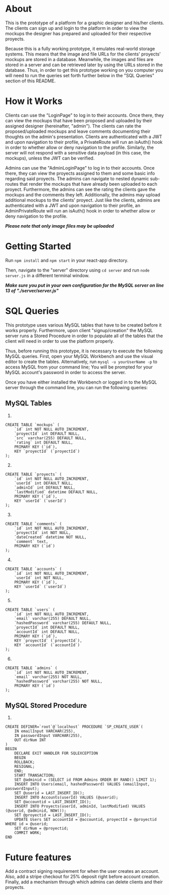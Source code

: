 # About
This is the prototype of a platform for a graphic designer and his/her clients. The clients can sign up and login to the platform in order to view the mockups the designer has prepared and uploaded for their respective proyects.

Because this is a fully working prototype, it emulates real-world storage systems. This means that the image and file URLs for the clients' proyects' mockups are stored in a database.  Meanwhile, the images and files are stored in a server and can be retrieved later by using the URLs stored in the database. Thus, in order to get this prototype working on you computer you will need to run the queries set forth further below in the "SQL Queries" section of this README. 

# How it Works

Clients can use the "LoginPage" to log in to their accounts. Once there, they can view the mockups that have been proposed and uploaded by their assigned designer (hereinafter, "admin"). The clients can rate the proposed/uploaded mockups and leave comments documenting their thoughts on the admin's presentation. Clients are authenticated with a JWT and upon navigation to their profile, a PrivateRoute will run an isAuth() hook in order to whether allow or deny navigation to the profile. Similarly, the server will not respond with a sensitive data payload (in this case, the mockups), unless the JWT can be verified. 

Admins can use the "AdminLoginPage" to log in to their accounts. Once there, they can view the proyects assigned to them and some basic info regarding said proyects. The admins can navigate to nested dynamic sub-routes that render the mockups that have already been uploaded to each proyect. Furthermore, the admins can see the rating the clients gave the mockups and the comments they left. Additionally, the admins may upload additional mockups to the clients' proyect. Just like the clients, admins are authenticated with a JWT and upon navigation to their profile, an AdminPrivateRoute will run an isAuth() hook in order to whether allow or deny navigation to the profile. 

***Please note that only image files may be uploaded***

# Getting Started
Run `npm install` and `npm start` in your react-app directory. 

Then, navigate to the "server" directory using `cd server` and run `node server.js` in a different terminal window. 

***Make sure you put in your own configuration for the MySQL server on line 13 of "./server/server.js"***

# SQL Queries
This prototype uses various MySQL tables that have to be created before it works properly. Furthermore, upon client "signup/creation" the MySQL server runs a Stored Procedure in order to populate all of the tables that the client will need in order to use the platform properly.

Thus, before running this prototype, it is necessary to execute the following MySQL queries. First, open your MySQL Workbench and use the visual editor to create the tables. Alternatively, run `mysql -u yourUserName -p` to access MySQL from your command line; You will be prompted for your MySQL account's password in order to access the server. 

Once you have either installed the Workbench or logged in to the MySQL server through the command line, you can run the following queries: 

## **MySQL Tables**
1. 

    CREATE TABLE `mockups` (
        `id` int NOT NULL AUTO_INCREMENT,
        `proyectId` int DEFAULT NULL,
        `src` varchar(255) DEFAULT NULL,
        `rating` int DEFAULT NULL,
        PRIMARY KEY (`id`),
        KEY `proyectId` (`proyectId`)
    );
2. 

    CREATE TABLE `proyects` (
        `id` int NOT NULL AUTO_INCREMENT,
        `userId` int DEFAULT NULL,
        `adminId` int DEFAULT NULL,
        `lastModified` datetime DEFAULT NULL,
        PRIMARY KEY (`id`),
        KEY `userId` (`userId`)
    );
3. 

    CREATE TABLE `comments` (
        `id` int NOT NULL AUTO_INCREMENT,
        `proyectId` int NOT NULL,
        `dateCreated` datetime NOT NULL,
        `comment` text,
        PRIMARY KEY (`id`)
    );
4. 

    CREATE TABLE `accounts` (
        `id` int NOT NULL AUTO_INCREMENT,
        `userId` int NOT NULL,
        PRIMARY KEY (`id`),
        KEY `userId` (`userId`)
    );
5. 
    
    CREATE TABLE `users` (
        `id` int NOT NULL AUTO_INCREMENT,
        `email` varchar(255) DEFAULT NULL,
        `hashedPassword` varchar(255) DEFAULT NULL,
        `proyectId` int DEFAULT NULL,
        `accountId` int DEFAULT NULL,
        PRIMARY KEY (`id`),
        KEY `proyectId` (`proyectId`),
        KEY `accountId` (`accountId`)
    );
6. 

    CREATE TABLE `admins` (
        `id` int NOT NULL AUTO_INCREMENT,
        `email` varchar(255) NOT NULL,
        `hashedPassword` varchar(255) NOT NULL,
        PRIMARY KEY (`id`)
    );
## **MySQL Stored Procedure**
1. 

    CREATE DEFINER=`root`@`localhost` PROCEDURE `SP_CREATE_USER`(
        IN emailInput VARCHAR(255),
        IN passwordInput VARCHAR(255),
        OUT dirNum INT
    )
    BEGIN 
        DECLARE EXIT HANDLER FOR SQLEXCEPTION 
        BEGIN 
        ROLLBACK;
        RESIGNAL;
        END;
        START TRANSACTION;
        SET @adminid = (SELECT id FROM Admins ORDER BY RAND() LIMIT 1); 
        INSERT INTO Users(email, hashedPassword) VALUES (emailInput, passwordInput);
        SET @userid = LAST_INSERT_ID();
        INSERT INTO Accounts(userId) VALUES (@userid);
        SET @accountid = LAST_INSERT_ID();
        INSERT INTO Proyects(userId, adminId, lastModified) VALUES (@userid, @adminid, NOW());
        SET @proyectid = LAST_INSERT_ID();
        UPDATE Users SET accountId = @accountid, proyectId = @proyectid WHERE id = @userid;
        SET dirNum = @proyectid;
        COMMIT WORK; 
    END
    
# Future features
Add a contract signing requirement for when the user creates an account. Also, add a stripe checkout for 25% deposit right before account creation. Finally, add a mechanism through which admins can delete clients and their proyects. 